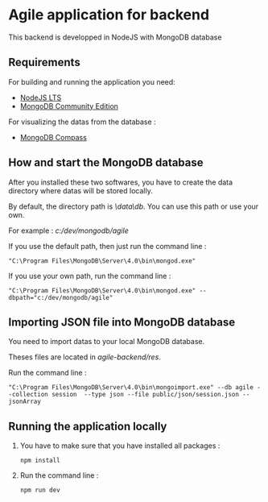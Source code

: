 # Agile application for backend

This backend is developped in NodeJS with MongoDB database
## Requirements

For building and running the application you need:

- [NodeJS LTS](https://nodejs.org/en/download/)
- [MongoDB Community Edition](https://docs.mongodb.com/manual/administration/install-community/)

For visualizing the datas from the database :

- [MongoDB Compass](https://docs.mongodb.com/compass/master/install/)

## How and start the MongoDB database

After you installed these two softwares, you have to create the data directory where datas will be stored locally.

By default, the directory path is *\data\db*. You can use this path or use your own. 

For example : *c:/dev/mongodb/agile*

If you use the default path, then just run the command line :

  ```shell
  "C:\Program Files\MongoDB\Server\4.0\bin\mongod.exe"
  ```

If you use your own path, run the command line :

  ```shell
  "C:\Program Files\MongoDB\Server\4.0\bin\mongod.exe" --dbpath="c:/dev/mongodb/agile"
  ```

## Importing JSON file into MongoDB database

You need to import datas to your local MongoDB database.

Theses files are located in *agile-backend/res*.

Run the command line :

  ```shell
  "C:\Program Files\MongoDB\Server\4.0\bin\mongoimport.exe" --db agile --collection session  --type json --file public/json/session.json --jsonArray
  ```

## Running the application locally

1. You have to make sure that you have installed all packages :

    ```shell
    npm install

2. Run the command line :

    ```shell
    npm run dev